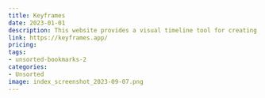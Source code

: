 ```yaml
---
title: Keyframes
date: 2023-01-01
description: This website provides a visual timeline tool for creating CSS animations.
link: https://keyframes.app/
pricing: 
tags: 
- unsorted-bookmarks-2 
categories: 
- Unsorted 
image: index_screenshot_2023-09-07.png
---
```

